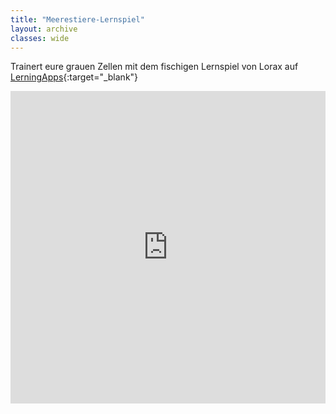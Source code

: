 ```yaml
---
title: "Meerestiere-Lernspiel"
layout: archive
classes: wide
---
```


Trainert eure grauen Zellen mit dem fischigen Lernspiel von Lorax auf [LerningApps](https://learningapps.org/){:target="_blank"}

<iframe src="https://learningapps.org/watch?app=7664823" style="border:0px;width:100%;height:500px" allowfullscreen="true" webkitallowfullscreen="true" mozallowfullscreen="true"></iframe>
